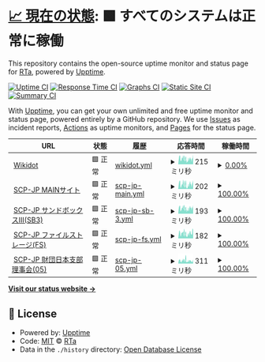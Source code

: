 # [📈 現在の状態](https://status.scp-jp.org): <!--live status--> **🟩 すべてのシステムは正常に稼働**

This repository contains the open-source uptime monitor and status page for [RTa](https://status.scp-jp.org), powered by [Upptime](https://github.com/upptime/upptime).

[![Uptime CI](https://github.com/RTa-technology/wikdotupptime/workflows/Uptime%20CI/badge.svg)](https://github.com/RTa-technology/wikdotupptime/actions?query=workflow%3A%22Uptime+CI%22)
[![Response Time CI](https://github.com/RTa-technology/wikdotupptime/workflows/Response%20Time%20CI/badge.svg)](https://github.com/RTa-technology/wikdotupptime/actions?query=workflow%3A%22Response+Time+CI%22)
[![Graphs CI](https://github.com/RTa-technology/wikdotupptime/workflows/Graphs%20CI/badge.svg)](https://github.com/RTa-technology/wikdotupptime/actions?query=workflow%3A%22Graphs+CI%22)
[![Static Site CI](https://github.com/RTa-technology/wikdotupptime/workflows/Static%20Site%20CI/badge.svg)](https://github.com/RTa-technology/wikdotupptime/actions?query=workflow%3A%22Static+Site+CI%22)
[![Summary CI](https://github.com/RTa-technology/wikdotupptime/workflows/Summary%20CI/badge.svg)](https://github.com/RTa-technology/wikdotupptime/actions?query=workflow%3A%22Summary+CI%22)

With [Upptime](https://upptime.js.org), you can get your own unlimited and free uptime monitor and status page, powered entirely by a GitHub repository. We use [Issues](https://github.com/RTa-technology/wikdotupptime/issues) as incident reports, [Actions](https://github.com/RTa-technology/wikdotupptime/actions) as uptime monitors, and [Pages](https://status.scp-jp.org) for the status page.

<!--start: status pages-->
<!-- This summary is generated by Upptime (https://github.com/upptime/upptime) -->
<!-- Do not edit this manually, your changes will be overwritten -->
<!-- prettier-ignore -->
| URL | 状態 | 履歴 | 応答時間 | 稼働時間 |
| --- | ------ | ------- | ------------- | ------ |
| <img alt="" src="https://www.wikidot.com/local--favicon/favicon.gif" height="13"> [Wikidot](https://www.wikidot.com/) | 🟩 正常 | [wikidot.yml](https://github.com/RTa-technology/wikdotupptime/commits/HEAD/history/wikidot.yml) | <details><summary><img alt="応答時間グラフ" src="./graphs/wikidot/response-time-week.png" height="20"> 215ミリ秒</summary><br><a href="https://RTa-technology.github.io/wikdotupptime/history/wikidot"><img alt="応答時間 277" src="https://img.shields.io/endpoint?url=https%3A%2F%2Fraw.githubusercontent.com%2FRTa-technology%2Fwikdotupptime%2FHEAD%2Fapi%2Fwikidot%2Fresponse-time.json"></a><br><a href="https://RTa-technology.github.io/wikdotupptime/history/wikidot"><img alt="24時間 応答時間 173" src="https://img.shields.io/endpoint?url=https%3A%2F%2Fraw.githubusercontent.com%2FRTa-technology%2Fwikdotupptime%2FHEAD%2Fapi%2Fwikidot%2Fresponse-time-day.json"></a><br><a href="https://RTa-technology.github.io/wikdotupptime/history/wikidot"><img alt="7日 応答時間 215" src="https://img.shields.io/endpoint?url=https%3A%2F%2Fraw.githubusercontent.com%2FRTa-technology%2Fwikdotupptime%2FHEAD%2Fapi%2Fwikidot%2Fresponse-time-week.json"></a><br><a href="https://RTa-technology.github.io/wikdotupptime/history/wikidot"><img alt="30日 応答時間 244" src="https://img.shields.io/endpoint?url=https%3A%2F%2Fraw.githubusercontent.com%2FRTa-technology%2Fwikdotupptime%2FHEAD%2Fapi%2Fwikidot%2Fresponse-time-month.json"></a><br><a href="https://RTa-technology.github.io/wikdotupptime/history/wikidot"><img alt="1年 応答時間 277" src="https://img.shields.io/endpoint?url=https%3A%2F%2Fraw.githubusercontent.com%2FRTa-technology%2Fwikdotupptime%2FHEAD%2Fapi%2Fwikidot%2Fresponse-time-year.json"></a></details> | <details><summary><a href="https://RTa-technology.github.io/wikdotupptime/history/wikidot">0.00%</a></summary><a href="https://RTa-technology.github.io/wikdotupptime/history/wikidot"><img alt="稼働時間 80.83%" src="https://img.shields.io/endpoint?url=https%3A%2F%2Fraw.githubusercontent.com%2FRTa-technology%2Fwikdotupptime%2FHEAD%2Fapi%2Fwikidot%2Fuptime.json"></a><br><a href="https://RTa-technology.github.io/wikdotupptime/history/wikidot"><img alt="24時間の稼働時間 0.00%" src="https://img.shields.io/endpoint?url=https%3A%2F%2Fraw.githubusercontent.com%2FRTa-technology%2Fwikdotupptime%2FHEAD%2Fapi%2Fwikidot%2Fuptime-day.json"></a><br><a href="https://RTa-technology.github.io/wikdotupptime/history/wikidot"><img alt="7日間の稼働時間 0.00%" src="https://img.shields.io/endpoint?url=https%3A%2F%2Fraw.githubusercontent.com%2FRTa-technology%2Fwikdotupptime%2FHEAD%2Fapi%2Fwikidot%2Fuptime-week.json"></a><br><a href="https://RTa-technology.github.io/wikdotupptime/history/wikidot"><img alt="30日の稼働時間 73.24%" src="https://img.shields.io/endpoint?url=https%3A%2F%2Fraw.githubusercontent.com%2FRTa-technology%2Fwikdotupptime%2FHEAD%2Fapi%2Fwikidot%2Fuptime-month.json"></a><br><a href="https://RTa-technology.github.io/wikdotupptime/history/wikidot"><img alt="1年の稼働時間 80.83%" src="https://img.shields.io/endpoint?url=https%3A%2F%2Fraw.githubusercontent.com%2FRTa-technology%2Fwikdotupptime%2FHEAD%2Fapi%2Fwikidot%2Fuptime-year.json"></a></details>
| <img alt="" src="https://scp-jp.wikidot.com/local--favicon/favicon.gif" height="13"> [SCP-JP MAINサイト](http://scp-jp.wikidot.com/) | 🟩 正常 | [scp-jp-main.yml](https://github.com/RTa-technology/wikdotupptime/commits/HEAD/history/scp-jp-main.yml) | <details><summary><img alt="応答時間グラフ" src="./graphs/scp-jp-main/response-time-week.png" height="20"> 202ミリ秒</summary><br><a href="https://RTa-technology.github.io/wikdotupptime/history/scp-jp-main"><img alt="応答時間 233" src="https://img.shields.io/endpoint?url=https%3A%2F%2Fraw.githubusercontent.com%2FRTa-technology%2Fwikdotupptime%2FHEAD%2Fapi%2Fscp-jp-main%2Fresponse-time.json"></a><br><a href="https://RTa-technology.github.io/wikdotupptime/history/scp-jp-main"><img alt="24時間 応答時間 183" src="https://img.shields.io/endpoint?url=https%3A%2F%2Fraw.githubusercontent.com%2FRTa-technology%2Fwikdotupptime%2FHEAD%2Fapi%2Fscp-jp-main%2Fresponse-time-day.json"></a><br><a href="https://RTa-technology.github.io/wikdotupptime/history/scp-jp-main"><img alt="7日 応答時間 202" src="https://img.shields.io/endpoint?url=https%3A%2F%2Fraw.githubusercontent.com%2FRTa-technology%2Fwikdotupptime%2FHEAD%2Fapi%2Fscp-jp-main%2Fresponse-time-week.json"></a><br><a href="https://RTa-technology.github.io/wikdotupptime/history/scp-jp-main"><img alt="30日 応答時間 228" src="https://img.shields.io/endpoint?url=https%3A%2F%2Fraw.githubusercontent.com%2FRTa-technology%2Fwikdotupptime%2FHEAD%2Fapi%2Fscp-jp-main%2Fresponse-time-month.json"></a><br><a href="https://RTa-technology.github.io/wikdotupptime/history/scp-jp-main"><img alt="1年 応答時間 233" src="https://img.shields.io/endpoint?url=https%3A%2F%2Fraw.githubusercontent.com%2FRTa-technology%2Fwikdotupptime%2FHEAD%2Fapi%2Fscp-jp-main%2Fresponse-time-year.json"></a></details> | <details><summary><a href="https://RTa-technology.github.io/wikdotupptime/history/scp-jp-main">100.00%</a></summary><a href="https://RTa-technology.github.io/wikdotupptime/history/scp-jp-main"><img alt="稼働時間 100.00%" src="https://img.shields.io/endpoint?url=https%3A%2F%2Fraw.githubusercontent.com%2FRTa-technology%2Fwikdotupptime%2FHEAD%2Fapi%2Fscp-jp-main%2Fuptime.json"></a><br><a href="https://RTa-technology.github.io/wikdotupptime/history/scp-jp-main"><img alt="24時間の稼働時間 100.00%" src="https://img.shields.io/endpoint?url=https%3A%2F%2Fraw.githubusercontent.com%2FRTa-technology%2Fwikdotupptime%2FHEAD%2Fapi%2Fscp-jp-main%2Fuptime-day.json"></a><br><a href="https://RTa-technology.github.io/wikdotupptime/history/scp-jp-main"><img alt="7日間の稼働時間 100.00%" src="https://img.shields.io/endpoint?url=https%3A%2F%2Fraw.githubusercontent.com%2FRTa-technology%2Fwikdotupptime%2FHEAD%2Fapi%2Fscp-jp-main%2Fuptime-week.json"></a><br><a href="https://RTa-technology.github.io/wikdotupptime/history/scp-jp-main"><img alt="30日の稼働時間 100.00%" src="https://img.shields.io/endpoint?url=https%3A%2F%2Fraw.githubusercontent.com%2FRTa-technology%2Fwikdotupptime%2FHEAD%2Fapi%2Fscp-jp-main%2Fuptime-month.json"></a><br><a href="https://RTa-technology.github.io/wikdotupptime/history/scp-jp-main"><img alt="1年の稼働時間 100.00%" src="https://img.shields.io/endpoint?url=https%3A%2F%2Fraw.githubusercontent.com%2FRTa-technology%2Fwikdotupptime%2FHEAD%2Fapi%2Fscp-jp-main%2Fuptime-year.json"></a></details>
| <img alt="" src="https://scp-jp-sandbox3.wikidot.com/local--favicon/favicon.gif" height="13"> [SCP-JP サンドボックスⅢ(SB3)](http://scp-jp-sandbox3.wikidot.com/) | 🟩 正常 | [scp-jp-sb-3.yml](https://github.com/RTa-technology/wikdotupptime/commits/HEAD/history/scp-jp-sb-3.yml) | <details><summary><img alt="応答時間グラフ" src="./graphs/scp-jp-sb-3/response-time-week.png" height="20"> 193ミリ秒</summary><br><a href="https://RTa-technology.github.io/wikdotupptime/history/scp-jp-sb-3"><img alt="応答時間 207" src="https://img.shields.io/endpoint?url=https%3A%2F%2Fraw.githubusercontent.com%2FRTa-technology%2Fwikdotupptime%2FHEAD%2Fapi%2Fscp-jp-sb-3%2Fresponse-time.json"></a><br><a href="https://RTa-technology.github.io/wikdotupptime/history/scp-jp-sb-3"><img alt="24時間 応答時間 180" src="https://img.shields.io/endpoint?url=https%3A%2F%2Fraw.githubusercontent.com%2FRTa-technology%2Fwikdotupptime%2FHEAD%2Fapi%2Fscp-jp-sb-3%2Fresponse-time-day.json"></a><br><a href="https://RTa-technology.github.io/wikdotupptime/history/scp-jp-sb-3"><img alt="7日 応答時間 193" src="https://img.shields.io/endpoint?url=https%3A%2F%2Fraw.githubusercontent.com%2FRTa-technology%2Fwikdotupptime%2FHEAD%2Fapi%2Fscp-jp-sb-3%2Fresponse-time-week.json"></a><br><a href="https://RTa-technology.github.io/wikdotupptime/history/scp-jp-sb-3"><img alt="30日 応答時間 200" src="https://img.shields.io/endpoint?url=https%3A%2F%2Fraw.githubusercontent.com%2FRTa-technology%2Fwikdotupptime%2FHEAD%2Fapi%2Fscp-jp-sb-3%2Fresponse-time-month.json"></a><br><a href="https://RTa-technology.github.io/wikdotupptime/history/scp-jp-sb-3"><img alt="1年 応答時間 207" src="https://img.shields.io/endpoint?url=https%3A%2F%2Fraw.githubusercontent.com%2FRTa-technology%2Fwikdotupptime%2FHEAD%2Fapi%2Fscp-jp-sb-3%2Fresponse-time-year.json"></a></details> | <details><summary><a href="https://RTa-technology.github.io/wikdotupptime/history/scp-jp-sb-3">100.00%</a></summary><a href="https://RTa-technology.github.io/wikdotupptime/history/scp-jp-sb-3"><img alt="稼働時間 100.00%" src="https://img.shields.io/endpoint?url=https%3A%2F%2Fraw.githubusercontent.com%2FRTa-technology%2Fwikdotupptime%2FHEAD%2Fapi%2Fscp-jp-sb-3%2Fuptime.json"></a><br><a href="https://RTa-technology.github.io/wikdotupptime/history/scp-jp-sb-3"><img alt="24時間の稼働時間 100.00%" src="https://img.shields.io/endpoint?url=https%3A%2F%2Fraw.githubusercontent.com%2FRTa-technology%2Fwikdotupptime%2FHEAD%2Fapi%2Fscp-jp-sb-3%2Fuptime-day.json"></a><br><a href="https://RTa-technology.github.io/wikdotupptime/history/scp-jp-sb-3"><img alt="7日間の稼働時間 100.00%" src="https://img.shields.io/endpoint?url=https%3A%2F%2Fraw.githubusercontent.com%2FRTa-technology%2Fwikdotupptime%2FHEAD%2Fapi%2Fscp-jp-sb-3%2Fuptime-week.json"></a><br><a href="https://RTa-technology.github.io/wikdotupptime/history/scp-jp-sb-3"><img alt="30日の稼働時間 100.00%" src="https://img.shields.io/endpoint?url=https%3A%2F%2Fraw.githubusercontent.com%2FRTa-technology%2Fwikdotupptime%2FHEAD%2Fapi%2Fscp-jp-sb-3%2Fuptime-month.json"></a><br><a href="https://RTa-technology.github.io/wikdotupptime/history/scp-jp-sb-3"><img alt="1年の稼働時間 100.00%" src="https://img.shields.io/endpoint?url=https%3A%2F%2Fraw.githubusercontent.com%2FRTa-technology%2Fwikdotupptime%2FHEAD%2Fapi%2Fscp-jp-sb-3%2Fuptime-year.json"></a></details>
| <img alt="" src="https://scp-jp-storage.wikidot.com/local--favicon/favicon.gif" height="13"> [SCP-JP ファイルストレージ(FS)](http://scp-jp-storage.wikidot.com/) | 🟩 正常 | [scp-jp-fs.yml](https://github.com/RTa-technology/wikdotupptime/commits/HEAD/history/scp-jp-fs.yml) | <details><summary><img alt="応答時間グラフ" src="./graphs/scp-jp-fs/response-time-week.png" height="20"> 182ミリ秒</summary><br><a href="https://RTa-technology.github.io/wikdotupptime/history/scp-jp-fs"><img alt="応答時間 192" src="https://img.shields.io/endpoint?url=https%3A%2F%2Fraw.githubusercontent.com%2FRTa-technology%2Fwikdotupptime%2FHEAD%2Fapi%2Fscp-jp-fs%2Fresponse-time.json"></a><br><a href="https://RTa-technology.github.io/wikdotupptime/history/scp-jp-fs"><img alt="24時間 応答時間 139" src="https://img.shields.io/endpoint?url=https%3A%2F%2Fraw.githubusercontent.com%2FRTa-technology%2Fwikdotupptime%2FHEAD%2Fapi%2Fscp-jp-fs%2Fresponse-time-day.json"></a><br><a href="https://RTa-technology.github.io/wikdotupptime/history/scp-jp-fs"><img alt="7日 応答時間 182" src="https://img.shields.io/endpoint?url=https%3A%2F%2Fraw.githubusercontent.com%2FRTa-technology%2Fwikdotupptime%2FHEAD%2Fapi%2Fscp-jp-fs%2Fresponse-time-week.json"></a><br><a href="https://RTa-technology.github.io/wikdotupptime/history/scp-jp-fs"><img alt="30日 応答時間 188" src="https://img.shields.io/endpoint?url=https%3A%2F%2Fraw.githubusercontent.com%2FRTa-technology%2Fwikdotupptime%2FHEAD%2Fapi%2Fscp-jp-fs%2Fresponse-time-month.json"></a><br><a href="https://RTa-technology.github.io/wikdotupptime/history/scp-jp-fs"><img alt="1年 応答時間 192" src="https://img.shields.io/endpoint?url=https%3A%2F%2Fraw.githubusercontent.com%2FRTa-technology%2Fwikdotupptime%2FHEAD%2Fapi%2Fscp-jp-fs%2Fresponse-time-year.json"></a></details> | <details><summary><a href="https://RTa-technology.github.io/wikdotupptime/history/scp-jp-fs">100.00%</a></summary><a href="https://RTa-technology.github.io/wikdotupptime/history/scp-jp-fs"><img alt="稼働時間 99.97%" src="https://img.shields.io/endpoint?url=https%3A%2F%2Fraw.githubusercontent.com%2FRTa-technology%2Fwikdotupptime%2FHEAD%2Fapi%2Fscp-jp-fs%2Fuptime.json"></a><br><a href="https://RTa-technology.github.io/wikdotupptime/history/scp-jp-fs"><img alt="24時間の稼働時間 100.00%" src="https://img.shields.io/endpoint?url=https%3A%2F%2Fraw.githubusercontent.com%2FRTa-technology%2Fwikdotupptime%2FHEAD%2Fapi%2Fscp-jp-fs%2Fuptime-day.json"></a><br><a href="https://RTa-technology.github.io/wikdotupptime/history/scp-jp-fs"><img alt="7日間の稼働時間 100.00%" src="https://img.shields.io/endpoint?url=https%3A%2F%2Fraw.githubusercontent.com%2FRTa-technology%2Fwikdotupptime%2FHEAD%2Fapi%2Fscp-jp-fs%2Fuptime-week.json"></a><br><a href="https://RTa-technology.github.io/wikdotupptime/history/scp-jp-fs"><img alt="30日の稼働時間 99.96%" src="https://img.shields.io/endpoint?url=https%3A%2F%2Fraw.githubusercontent.com%2FRTa-technology%2Fwikdotupptime%2FHEAD%2Fapi%2Fscp-jp-fs%2Fuptime-month.json"></a><br><a href="https://RTa-technology.github.io/wikdotupptime/history/scp-jp-fs"><img alt="1年の稼働時間 99.97%" src="https://img.shields.io/endpoint?url=https%3A%2F%2Fraw.githubusercontent.com%2FRTa-technology%2Fwikdotupptime%2FHEAD%2Fapi%2Fscp-jp-fs%2Fuptime-year.json"></a></details>
| <img alt="" src="https://05command-ja.wikidot.com/local--favicon/favicon.gif" height="13"> [SCP-JP 財団日本支部理事会(05)](http://05command-ja.wikidot.com/) | 🟩 正常 | [scp-jp-05.yml](https://github.com/RTa-technology/wikdotupptime/commits/HEAD/history/scp-jp-05.yml) | <details><summary><img alt="応答時間グラフ" src="./graphs/scp-jp-05/response-time-week.png" height="20"> 311ミリ秒</summary><br><a href="https://RTa-technology.github.io/wikdotupptime/history/scp-jp-05"><img alt="応答時間 344" src="https://img.shields.io/endpoint?url=https%3A%2F%2Fraw.githubusercontent.com%2FRTa-technology%2Fwikdotupptime%2FHEAD%2Fapi%2Fscp-jp-05%2Fresponse-time.json"></a><br><a href="https://RTa-technology.github.io/wikdotupptime/history/scp-jp-05"><img alt="24時間 応答時間 256" src="https://img.shields.io/endpoint?url=https%3A%2F%2Fraw.githubusercontent.com%2FRTa-technology%2Fwikdotupptime%2FHEAD%2Fapi%2Fscp-jp-05%2Fresponse-time-day.json"></a><br><a href="https://RTa-technology.github.io/wikdotupptime/history/scp-jp-05"><img alt="7日 応答時間 311" src="https://img.shields.io/endpoint?url=https%3A%2F%2Fraw.githubusercontent.com%2FRTa-technology%2Fwikdotupptime%2FHEAD%2Fapi%2Fscp-jp-05%2Fresponse-time-week.json"></a><br><a href="https://RTa-technology.github.io/wikdotupptime/history/scp-jp-05"><img alt="30日 応答時間 328" src="https://img.shields.io/endpoint?url=https%3A%2F%2Fraw.githubusercontent.com%2FRTa-technology%2Fwikdotupptime%2FHEAD%2Fapi%2Fscp-jp-05%2Fresponse-time-month.json"></a><br><a href="https://RTa-technology.github.io/wikdotupptime/history/scp-jp-05"><img alt="1年 応答時間 344" src="https://img.shields.io/endpoint?url=https%3A%2F%2Fraw.githubusercontent.com%2FRTa-technology%2Fwikdotupptime%2FHEAD%2Fapi%2Fscp-jp-05%2Fresponse-time-year.json"></a></details> | <details><summary><a href="https://RTa-technology.github.io/wikdotupptime/history/scp-jp-05">100.00%</a></summary><a href="https://RTa-technology.github.io/wikdotupptime/history/scp-jp-05"><img alt="稼働時間 99.97%" src="https://img.shields.io/endpoint?url=https%3A%2F%2Fraw.githubusercontent.com%2FRTa-technology%2Fwikdotupptime%2FHEAD%2Fapi%2Fscp-jp-05%2Fuptime.json"></a><br><a href="https://RTa-technology.github.io/wikdotupptime/history/scp-jp-05"><img alt="24時間の稼働時間 100.00%" src="https://img.shields.io/endpoint?url=https%3A%2F%2Fraw.githubusercontent.com%2FRTa-technology%2Fwikdotupptime%2FHEAD%2Fapi%2Fscp-jp-05%2Fuptime-day.json"></a><br><a href="https://RTa-technology.github.io/wikdotupptime/history/scp-jp-05"><img alt="7日間の稼働時間 100.00%" src="https://img.shields.io/endpoint?url=https%3A%2F%2Fraw.githubusercontent.com%2FRTa-technology%2Fwikdotupptime%2FHEAD%2Fapi%2Fscp-jp-05%2Fuptime-week.json"></a><br><a href="https://RTa-technology.github.io/wikdotupptime/history/scp-jp-05"><img alt="30日の稼働時間 99.96%" src="https://img.shields.io/endpoint?url=https%3A%2F%2Fraw.githubusercontent.com%2FRTa-technology%2Fwikdotupptime%2FHEAD%2Fapi%2Fscp-jp-05%2Fuptime-month.json"></a><br><a href="https://RTa-technology.github.io/wikdotupptime/history/scp-jp-05"><img alt="1年の稼働時間 99.97%" src="https://img.shields.io/endpoint?url=https%3A%2F%2Fraw.githubusercontent.com%2FRTa-technology%2Fwikdotupptime%2FHEAD%2Fapi%2Fscp-jp-05%2Fuptime-year.json"></a></details>

<!--end: status pages-->

[**Visit our status website →**](https://status.scp-jp.org)

## 📄 License

- Powered by: [Upptime](https://github.com/upptime/upptime)
- Code: [MIT](./LICENSE) © [RTa](https://status.scp-jp.org)
- Data in the `./history` directory: [Open Database License](https://opendatacommons.org/licenses/odbl/1-0/)
